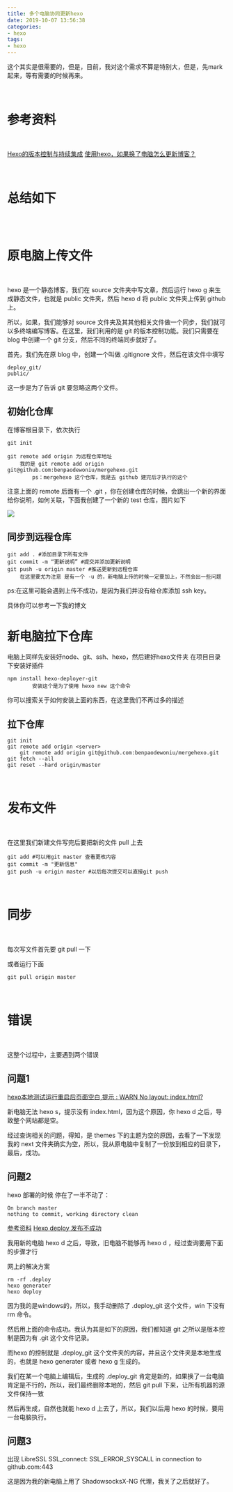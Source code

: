 ```yaml
---
title: 多个电脑协同更新hexo
date: 2019-10-07 13:56:38
categories:
- hexo
tags:
- hexo
---
```

这个其实是很需要的，但是，目前，我对这个需求不算是特别大，但是，先mark起来，等有需要的时候再来。

<!--more-->

<br/>

# 参考资料

<br/>

[Hexo的版本控制与持续集成](https://formulahendry.github.io/2016/12/04/hexo-ci/)
[使用hexo，如果换了电脑怎么更新博客？](https://www.zhihu.com/question/21193762)

<br/>

# 总结如下

<br/>

<br/>

# 原电脑上传文件

<br/>

hexo 是一个静态博客，我们在 source 文件夹中写文章，然后运行 hexo g 来生成静态文件，也就是 public 文件夹，然后 hexo d 将 public 文件夹上传到 github 上。

所以，如果，我们能够对 source 文件夹及其其他相关文件做一个同步，我们就可以多终端编写博客。在这里，我们利用的是 git 的版本控制功能。我们只需要在 blog 中创建一个 git 分支，然后不同的终端同步就好了。

首先，我们先在原 blog 中，创建一个叫做 .gitignore 文件，然后在该文件中填写

	deploy_git/
	public/

这一步是为了告诉 git 要忽略这两个文件。

## 初始化仓库

在博客根目录下，依次执行

	git init

	git remote add origin 为远程仓库地址
		我的是 git remote add origin git@github.com:benpaodewoniu/mergehexo.git
			ps：mergehexo 这个仓库，我是去 github 建完后才执行的这个


注意上面的 remote 后面有一个 .git ，你在创建仓库的时候，会跳出一个新的界面给你说明，如何关联，下面我创建了一个新的 test 仓库，图片如下

![](/images/hexo/9_0.png)

## 同步到远程仓库

	git add . #添加目录下所有文件
	git commit -m “更新说明” #提交并添加更新说明
	git push -u origin master #推送更新到远程仓库
		在这里要尤为注意 是有一个 -u 的，新电脑上传的时候一定要加上，不然会出一些问题

ps:在这里可能会遇到上传不成功，是因为我们并没有给仓库添加 ssh key。

具体你可以参考一下我的博文

# 新电脑拉下仓库

电脑上同样先安装好node、git、ssh、hexo，然后建好hexo文件夹
在项目目录下安装好插件

	npm install hexo-deployer-git
            安装这个是为了使用 hexo new 这个命令

你可以搜索关于如何安装上面的东西，在这里我们不再过多的描述

## 拉下仓库

	git init 
	git remote add origin <server> 
		git remote add origin git@github.com:benpaodewoniu/mergehexo.git
	git fetch --all 
	git reset --hard origin/master

<br/>

# 发布文件

<br/>

在这里我们新建文件写完后要把新的文件 pull 上去

	git add #可以用git master 查看更改内容  
	git commit -m "更新信息"  
	git push -u origin master #以后每次提交可以直接git push

<br/>

# 同步

<br/>

每次写文件首先要 git pull 一下

或者运行下面

    git pull origin master

<br/>

# 错误

<br/>

这整个过程中，主要遇到两个错误

## 问题1

[hexo本地测试运行重启后页面空白,提示 : WARN No layout: index.html?](https://www.zhihu.com/question/38781463)

新电脑无法 hexo s，提示没有 index.html，因为这个原因，你 hexo d 之后，导致整个网站都是空。

经过查询相关的问题，得知，是 themes 下的主题为空的原因，去看了一下发现我的 next 文件夹确实为空，所以，我从原电脑中复制了一份放到相应的目录下，最后，成功。

## 问题2

hexo 部署的时候 停在了一半不动了：

	On branch master
	nothing to commit, working directory clean

[参考资料](https://www.zhihu.com/question/44219609)
[Hexo deploy 发布不成功](https://github.com/hexojs/hexo/issues/67)

我用新的电脑 hexo d 之后，导致，旧电脑不能够再 hexo d ，经过查询要用下面的步骤才行

网上的解决方案

	rm -rf .deploy
	hexo generater
	hexo deploy

因为我的是windows的，所以，我手动删除了 .deploy_git 这个文件，win 下没有 rm 命令。

然后用上面的命令成功。我认为其是如下的原因，我们都知道 git 之所以是版本控制是因为有 .git 这个文件记录。

而hexo 的控制就是 .deploy_git 这个文件夹的内容，并且这个文件夹是本地生成的，也就是 hexo generater 或者 hexo g 生成的。

我们在某一个电脑上编辑后，生成的 .deploy_git 肯定是新的，如果换了一台电脑肯定是不行的，所以，我们最终删除本地的，然后 git pull 下来，让所有机器的源文件保持一致

然后再生成，自然也就能 hexo d 上去了，所以，我们以后用 hexo 的时候，要用一台电脑执行。

## 问题3

出现 LibreSSL SSL_connect: SSL_ERROR_SYSCALL in connection to github.com:443

这是因为我的新电脑上用了 ShadowsocksX-NG 代理，我关了之后就好了。



